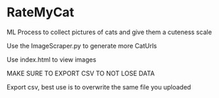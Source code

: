# RateMyCat
ML Process to collect pictures of cats and give them a cuteness scale

Use the ImageScraper.py to generate more CatUrls

Use index.html to view images

MAKE SURE TO EXPORT CSV TO NOT LOSE DATA

Export csv, best use is to overwrite the same file you uploaded
